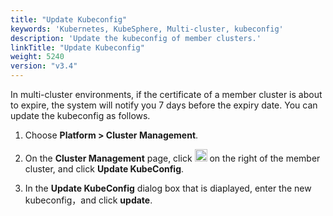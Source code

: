 ```yaml
---
title: "Update Kubeconfig"
keywords: 'Kubernetes, KubeSphere, Multi-cluster, kubeconfig'
description: 'Update the kubeconfig of member clusters.'
linkTitle: "Update Kubeconfig"
weight: 5240
version: "v3.4"
---
```


In multi-cluster environments, if the certificate of a member cluster is about to expire, the system will notify you 7 days before the expiry date. You can update the kubeconfig as follows.

1. Choose **Platform > Cluster Management**.

2. On the **Cluster Management** page, click <img src="/images/docs/v3.x/enable-pluggable-components/kubesphere-app-store/three-dots.png" height="20px" alt="icon"> on the right of the member cluster, and click **Update KubeConfig**.

3. In the **Update KubeConfig** dialog box that is diaplayed, enter the new kubeconfig，and click **update**.



